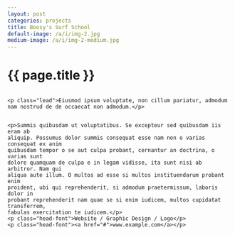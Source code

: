 ```yaml
---
layout: post
categories: projects
title: Boosy's Surf School
default-image: /a/i/img-2.jpg
medium-image: /a/i/img-2-medium.jpg
---
```

<h1 class="project-title text-center">{{ page.title }}</h1>

  <div class="small-12 medium-6 columns">

    <p class="lead">Eiusmod ipsum voluptate, non cillum pariatur, admodum nam nostrud de de occaecat non admodum.</p>

  </div>

  <div class="small-12 medium-6 columns">

    <p>Summis quibusdam ut voluptatibus. Se excepteur sed quibusdam iis eram ab 
    aliquip. Possumus dolor summis consequat esse nam non o varias consequat ex anim 
    quibusdam tempor o se aut culpa probant, cernantur an doctrina, o varias sunt 
    dolore quamquam de culpa e in legam vidisse, ita sunt nisi ab arbitror. Nam qui 
    aliqua aute illum. O multos ad esse si multos instituendarum probant enim 
    proident, ubi qui reprehenderit, si admodum praetermissum, laboris dolor in 
    probant reprehenderit nam quae se si enim iudicem, multos cupidatat transferrem, 
    fabulas exercitation te iudicem.</p>
    <p class="head-font">Website / Graphic Design / Logo</p>
    <p class="head-font"><a href="#">www.example.com</a></p>

  </div>

<p><img data-interchange="{{ site.url }}/a/i/tdc-1-450.jpg, (default)], [{{ site.url }}/a/i/tdc-1-970.jpg, (medium)]"></p>
<p><img data-interchange="[{{ site.url }}/a/i/tdc-2-450.jpg, (default)], [{{ site.url }}/a/i/tdc-2-970.jpg, (medium)]"></p>
<p><img data-interchange="[{{ site.url }}/a/i/tdc-3-450.jpg, (default)], [{{ site.url }}/a/i/tdc-3-970.jpg, (medium)]"></p>